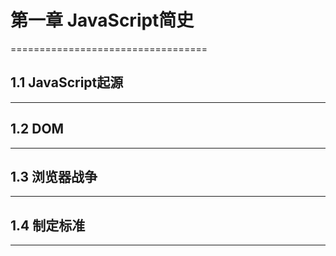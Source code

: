 # 第一章 JavaScript简史
==================================

## 1.1 JavaScript起源
----------------------------------

## 1.2 DOM
----------------------------------

## 1.3 浏览器战争
----------------------------------

## 1.4 制定标准
----------------------------------

